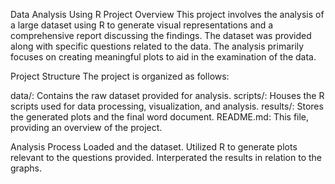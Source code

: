 Data Analysis Using R Project
Overview
This project involves the analysis of a large dataset using R to generate visual representations and a comprehensive report discussing the findings. The dataset was provided along with specific questions related to the data. The analysis primarily focuses on creating meaningful plots to aid in the examination of the data.

Project Structure
The project is organized as follows:

data/: Contains the raw dataset provided for analysis.
scripts/: Houses the R scripts used for data processing, visualization, and analysis.
results/: Stores the generated plots and the final word document.
README.md: This file, providing an overview of the project.

Analysis Process
Loaded and the dataset.
Utilized R to generate plots relevant to the questions provided.
Interperated the results in relation to the graphs.
